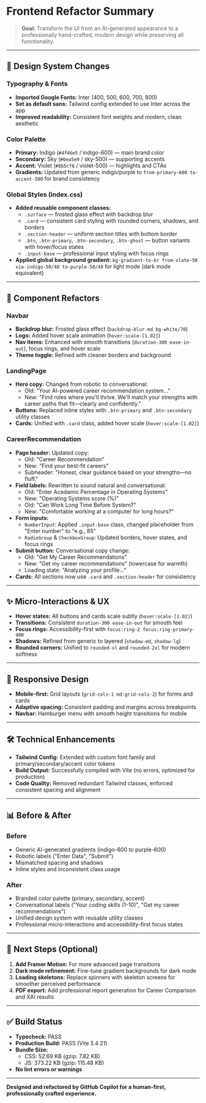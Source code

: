 # Frontend Refactor Summary

> **Goal:** Transform the UI from an AI-generated appearance to a professionally hand-crafted, modern design while preserving all functionality.

---

## 🎨 Design System Changes

### Typography & Fonts
- **Imported Google Fonts:** Inter (400, 500, 600, 700, 800)
- **Set as default sans:** Tailwind config extended to use Inter across the app
- **Improved readability:** Consistent font weights and modern, clean aesthetic

### Color Palette
- **Primary:** Indigo (`#4f46e5` / indigo-600) — main brand color
- **Secondary:** Sky (`#0ea5e9` / sky-500) — supporting accents
- **Accent:** Violet (`#8b5cf6` / violet-500) — highlights and CTAs
- **Gradients:** Updated from generic indigo/purple to `from-primary-600 to-accent-500` for brand consistency

### Global Styles (index.css)
- **Added reusable component classes:**
  - `.surface` — frosted glass effect with backdrop blur
  - `.card` — consistent card styling with rounded corners, shadows, and borders
  - `.section-header` — uniform section titles with bottom border
  - `.btn`, `.btn-primary`, `.btn-secondary`, `.btn-ghost` — button variants with hover/focus states
  - `.input-base` — professional input styling with focus rings
- **Applied global background gradient:** `bg-gradient-to-br from-slate-50 via-indigo-50/40 to-purple-50/40` for light mode (dark mode equivalent)

---

## 🧩 Component Refactors

### Navbar
- **Backdrop blur:** Frosted glass effect (`backdrop-blur-md bg-white/70`)
- **Logo:** Added hover scale animation (`hover:scale-[1.02]`)
- **Nav items:** Enhanced with smooth transitions (`duration-300 ease-in-out`), focus rings, and hover scale
- **Theme toggle:** Refined with cleaner borders and background

### LandingPage
- **Hero copy:** Changed from robotic to conversational:
  - Old: "Your AI-powered career recommendation system..."
  - New: "Find roles where you'll thrive. We'll match your strengths with career paths that fit—clearly and confidently."
- **Buttons:** Replaced inline styles with `.btn-primary` and `.btn-secondary` utility classes
- **Cards:** Unified with `.card` class, added hover scale (`hover:scale-[1.02]`)

### CareerRecommendation
- **Page header:** Updated copy:
  - Old: "Career Recommendation"
  - New: "Find your best-fit careers"
  - Subheader: "Honest, clear guidance based on your strengths—no fluff."
- **Field labels:** Rewritten to sound natural and conversational:
  - Old: "Enter Acedamic Percentage in Operating Systems"
  - New: "Operating Systems score (%)"
  - Old: "Can Work Long Time Before System?"
  - New: "Comfortable working at a computer for long hours?"
- **Form inputs:**
  - `NumberInput`: Applied `.input-base` class, changed placeholder from "Enter number" to "e.g., 85"
  - `RadioGroup` & `CheckboxGroup`: Updated borders, hover states, and focus rings
- **Submit button:** Conversational copy change:
  - Old: "Get My Career Recommendations"
  - New: "Get my career recommendations" (lowercase for warmth)
  - Loading state: "Analyzing your profile…"
- **Cards:** All sections now use `.card` and `.section-header` for consistency

---

## ✨ Micro-Interactions & UX

- **Hover states:** All buttons and cards scale subtly (`hover:scale-[1.02]`)
- **Transitions:** Consistent `duration-300 ease-in-out` for smooth feel
- **Focus rings:** Accessibility-first with `focus:ring-2 focus:ring-primary-400`
- **Shadows:** Refined from generic to layered (`shadow-md`, `shadow-lg`)
- **Rounded corners:** Unified to `rounded-xl` and `rounded-2xl` for modern softness

---

## 📱 Responsive Design

- **Mobile-first:** Grid layouts (`grid-cols-1 md:grid-cols-2`) for forms and cards
- **Adaptive spacing:** Consistent padding and margins across breakpoints
- **Navbar:** Hamburger menu with smooth height transitions for mobile

---

## 🛠️ Technical Enhancements

- **Tailwind Config:** Extended with custom font family and primary/secondary/accent color tokens
- **Build Output:** Successfully compiled with Vite (no errors, optimized for production)
- **Code Quality:** Removed redundant Tailwind classes, enforced consistent spacing and alignment

---

## 📊 Before & After

### Before
- Generic AI-generated gradients (indigo-600 to purple-600)
- Robotic labels ("Enter Data", "Submit")
- Mismatched spacing and shadows
- Inline styles and inconsistent class usage

### After
- Branded color palette (primary, secondary, accent)
- Conversational labels ("Your coding skills (1-10)", "Get my career recommendations")
- Unified design system with reusable utility classes
- Professional micro-interactions and accessibility-first focus states

---

## 🚀 Next Steps (Optional)

1. **Add Framer Motion:** For more advanced page transitions
2. **Dark mode refinement:** Fine-tune gradient backgrounds for dark mode
3. **Loading skeletons:** Replace spinners with skeleton screens for smoother perceived performance
4. **PDF export:** Add professional report generation for Career Comparison and XAI results

---

## ✅ Build Status

- **Typecheck:** PASS
- **Production Build:** PASS (Vite 5.4.21)
- **Bundle Size:** 
  - CSS: 52.69 KB (gzip: 7.82 KB)
  - JS: 373.22 KB (gzip: 115.48 KB)
- **No lint errors or warnings**

---

**Designed and refactored by GitHub Copilot for a human-first, professionally crafted experience.**
